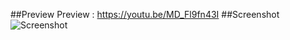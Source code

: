 ##Preview
Preview : https://youtu.be/MD_Fl9fn43I
##Screenshot
![Screenshot](https://media.discordapp.net/attachments/734296777749954620/838470039568646204/status_server.png?width=842&height=473)
